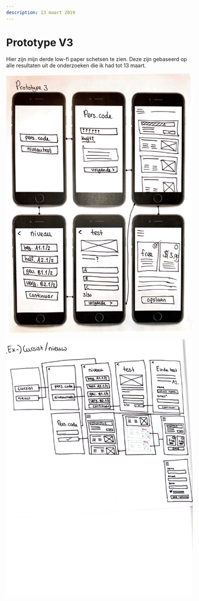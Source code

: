 ```yaml
---
description: 13 maart 2019
---
```


# Prototype V3

Hier zijn mijn derde low-fi paper schetsen te zien. Deze zijn gebaseerd op alle resultaten uit de onderzoeken die ik had tot 13 maart.

![](../../.gitbook/assets/scan-8-may-2019-3-2-1.jpg)

![](../../.gitbook/assets/logboek-scan-31-maart-9-1.jpg)

